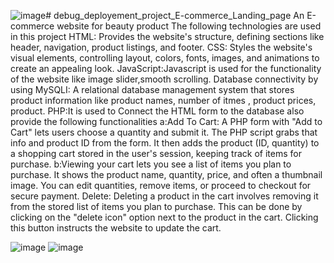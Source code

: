 ![image](https://github.com/Sayyeda-Anam/debug_deployement_project_E-commerce_Landing_page/assets/152056623/6975b053-3a70-4e02-97ce-cb772bd2b3eb)# debug_deployement_project_E-commerce_Landing_page
An E-commerce website for beauty product
The following technologies are used in this project
HTML: Provides the website's structure, defining sections like header, navigation, product listings, and footer.
CSS:  Styles the website's visual elements, controlling layout, colors, fonts, images, and animations to create an appealing look. 
JavaScript:Javascript is used for the functionality of the website like image slider,smooth scrolling.
Database connectivity by using MySQLI:  A relational database management system that stores product information like product names, number of itmes , product prices, product.
PHP:It is used to Connect the HTML form to the database also provide the following functionalities
a:Add To Cart: A PHP form with "Add to Cart" lets users choose a quantity and submit it. The PHP script grabs that info and product ID from the form. It then adds the product (ID, quantity) to a shopping cart stored in the user's session, keeping track of items for purchase.
b:Viewing your cart lets you see a list of items you plan to purchase. It shows the product name, quantity, price, and often a thumbnail image. You can edit quantities, remove items, or proceed to checkout for secure payment.
Delete: Deleting a product in the cart involves removing it from the stored list of items you plan to purchase. This can be done by clicking on the "delete icon" option next to the product in the cart. Clicking this button instructs the website to update the cart.

![image](https://github.com/Sayyeda-Anam/debug_deployement_project_E-commerce_Landing_page/assets/152056623/5c0bded5-e2b9-4c74-85ac-27f43125ee5a)
![image](https://github.com/Sayyeda-Anam/debug_deployement_project_E-commerce_Landing_page/assets/152056623/65905100-f417-4277-92e1-d82403fdf8b2)






